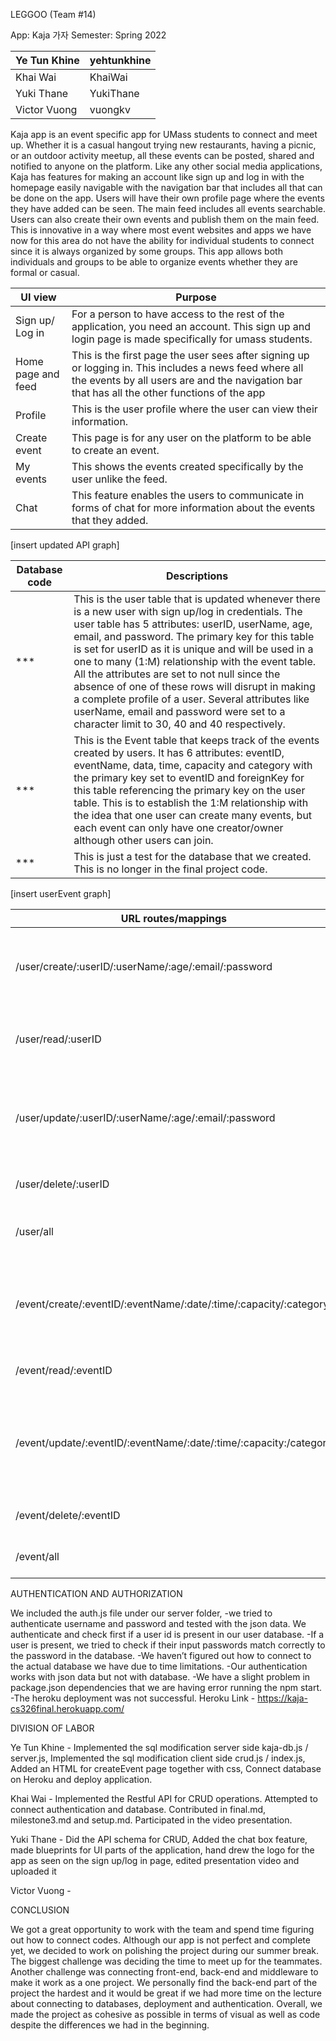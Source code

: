 LEGGOO (Team #14)

App: Kaja 가자
Semester: Spring 2022

|  Ye Tun Khine   |  yehtunkhine |
|-----------------|--------------|
|  Khai Wai       |  KhaiWai     |
|  Yuki Thane     |  YukiThane   |
|  Victor Vuong   |  vuongkv     |

Kaja app is an event specific app for UMass students to connect and meet up. Whether it is a casual hangout trying new restaurants, having a picnic, or an outdoor activity meetup, all these events can be posted, shared and notified to anyone on the platform. Like any other social media applications, Kaja has features for making an account like sign up and log in with the homepage easily navigable with the navigation bar that includes all that can be done on the app. Users will have their own profile page where the events they have added can be seen. The main feed includes all events searchable. Users can also create their own events and publish them on the main feed.  This is innovative in a way where most event websites and apps we have now for this area do not have the ability for individual students to connect since it is always organized by some groups. This app allows both individuals and groups to be able to organize events whether they are formal or casual.


| UI view      | Purpose |
|--------------|-----------|
| Sign up/ Log in  | For a person to have access to the rest of the application,  you need an account. This sign up and login page is made specifically for umass students.  | 
| Home page and feed	  | This is the first page the user sees after signing up or logging in. This includes a news feed where all the events by all users are and the navigation bar that has all the other functions of the app | 
| Profile	  | This is the user profile where the user can view their information.   | 
| Create event	  | This page is for any user on the platform to be able to create an event.   | 
| My events  | This shows the events created specifically by the user unlike the feed.  | 
|  Chat      |  This feature enables the users to communicate in forms of chat for more information about the events that they added. |

[insert updated API graph]

|  Database code   |  Descriptions  |
|-----------------|--------------|
|  ***      | This is the user table that is updated whenever there is a new user with sign up/log in credentials. The user table has 5 attributes: userID, userName, age, email, and password. The primary key for this table is set for userID as it is unique and will be used in a one to many (1:M) relationship with the event table. All the attributes are set to not null since the absence of one of these rows will disrupt in making a complete profile of a user. Several attributes like userName, email and password were set to a character limit to 30, 40 and 40 respectively.   |
|  ***    |  This is the Event table that keeps track of the events created by users. It has 6 attributes: eventID, eventName, data, time, capacity and category with the primary key set to eventID and foreignKey for this table referencing the primary key on the user table. This is to establish the 1:M relationship with the idea that one user can create many events, but each event can only have one creator/owner although other users can join.  |
|  ***  |  This is just a test for the database that we created. This is no longer in the final project code.    |

[insert userEvent graph]

|  URL routes/mappings  |    |
|-----------------|--------------|
|  /user/create/:userID/:userName/:age/:email/:password  | creating a new user with id, name, age, email and password  |
|  /user/read/:userID  |  getting a user information with user id  |
|  /user/update/:userID/:userName/:age/:email/:password    |  updating the user information with id, name, age, email and password  |
| /user/delete/:userID  |  deleting a user with a user id  |
|/user/all   |  getting all the users from the database |
| /event/create/:eventID/:eventName/:date/:time/:capacity/:category  |  creating an event with id, name, date, time, capacity and category |
| /event/read/:eventID  |  getting an event with an event id |
| /event/update/:eventID/:eventName/:date/:time/:capacity:/category | updating and event with id, name, date, time, capacity and category|
| /event/delete/:eventID   | deleting an event with an id|
|  /event/all  | getting all of the events|

AUTHENTICATION AND AUTHORIZATION

We included the auth.js file under our server folder,
-we tried to authenticate username and password and tested with the json data. We authenticate and check first if a user id is present in our user database. 
-If a user is present, we tried to check if their input passwords match correctly to the password in the database. 
-We haven’t figured out how to connect to the actual database we have due to time limitations.
-Our authentication works with json data but not with database.
-We have a slight problem in package.json dependencies that we are having error running the npm start. 
-The heroku deployment was not successful. 
Heroku Link - https://kaja-cs326final.herokuapp.com/

DIVISION OF LABOR

Ye Tun Khine - Implemented the sql modification server side kaja-db.js / server.js, Implemented the sql modification client side crud.js / index.js, Added an HTML for createEvent page together with css, Connect database on Heroku and deploy application.
  
Khai Wai - Implemented the Restful API for CRUD operations. Attempted to connect authentication and database. Contributed in final.md, milestone3.md and setup.md. Participated in the video presentation. 

Yuki Thane - Did the API schema for CRUD, Added the chat box feature, made blueprints for UI parts of the application, hand drew the logo for the app as seen on the sign up/log in page, edited presentation video and uploaded it 

Victor Vuong - 



CONCLUSION

We got a great opportunity to work with the team and spend time figuring out how to connect codes. Although our app is not perfect and complete yet, we decided to work on polishing the project during our summer break. The biggest challenge was deciding the time to meet up for the teammates. Another challenge was connecting front-end, back-end and middleware to make it work as a one project. We personally find the back-end part of the project the hardest and it would be great if we had more time on the lecture about connecting to databases, deployment and authentication. Overall, we made the project as cohesive as possible in terms of visual as well as code despite the differences we had in the beginning.
